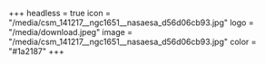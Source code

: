 +++
headless = true
icon = "/media/csm_141217__ngc1651__nasaesa_d56d06cb93.jpg"
logo = "/media/download.jpeg"
image = "/media/csm_141217__ngc1651__nasaesa_d56d06cb93.jpg"
color = "#1a2187"
+++
